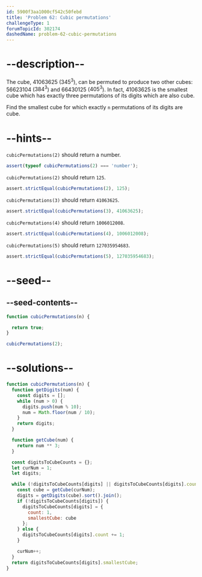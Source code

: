 ```yaml
---
id: 5900f3aa1000cf542c50febd
title: 'Problem 62: Cubic permutations'
challengeType: 1
forumTopicId: 302174
dashedName: problem-62-cubic-permutations
---
```


# --description--

The cube, 41063625 ($345^3$), can be permuted to produce two other cubes: 56623104 ($384^3$) and 66430125 ($405^3$). In fact, 41063625 is the smallest cube which has exactly three permutations of its digits which are also cube.

Find the smallest cube for which exactly `n` permutations of its digits are cube.

# --hints--

`cubicPermutations(2)` should return a number.

```js
assert(typeof cubicPermutations(2) === 'number');
```

`cubicPermutations(2)` should return `125`.

```js
assert.strictEqual(cubicPermutations(2), 125);
```

`cubicPermutations(3)` should return `41063625`.

```js
assert.strictEqual(cubicPermutations(3), 41063625);
```

`cubicPermutations(4)` should return `1006012008`.

```js
assert.strictEqual(cubicPermutations(4), 1006012008);
```

`cubicPermutations(5)` should return `127035954683`.

```js
assert.strictEqual(cubicPermutations(5), 127035954683);
```

# --seed--

## --seed-contents--

```js
function cubicPermutations(n) {

  return true;
}

cubicPermutations(2);
```

# --solutions--

```js
function cubicPermutations(n) {
  function getDigits(num) {
    const digits = [];
    while (num > 0) {
      digits.push(num % 10);
      num = Math.floor(num / 10);
    }
    return digits;
  }

  function getCube(num) {
    return num ** 3;
  }

  const digitsToCubeCounts = {};
  let curNum = 1;
  let digits;

  while (!digitsToCubeCounts[digits] || digitsToCubeCounts[digits].count < n) {
    const cube = getCube(curNum);
    digits = getDigits(cube).sort().join();
    if (!digitsToCubeCounts[digits]) {
      digitsToCubeCounts[digits] = {
        count: 1,
        smallestCube: cube
      };
    } else {
      digitsToCubeCounts[digits].count += 1;
    }

    curNum++;
  }
  return digitsToCubeCounts[digits].smallestCube;
}
```
